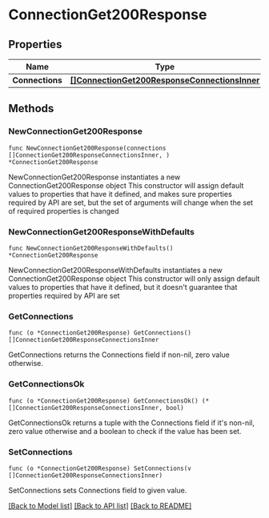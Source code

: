# ConnectionGet200Response

## Properties

Name | Type | Description | Notes
------------ | ------------- | ------------- | -------------
**Connections** | [**[]ConnectionGet200ResponseConnectionsInner**](ConnectionGet200ResponseConnectionsInner.md) |  | 

## Methods

### NewConnectionGet200Response

`func NewConnectionGet200Response(connections []ConnectionGet200ResponseConnectionsInner, ) *ConnectionGet200Response`

NewConnectionGet200Response instantiates a new ConnectionGet200Response object
This constructor will assign default values to properties that have it defined,
and makes sure properties required by API are set, but the set of arguments
will change when the set of required properties is changed

### NewConnectionGet200ResponseWithDefaults

`func NewConnectionGet200ResponseWithDefaults() *ConnectionGet200Response`

NewConnectionGet200ResponseWithDefaults instantiates a new ConnectionGet200Response object
This constructor will only assign default values to properties that have it defined,
but it doesn't guarantee that properties required by API are set

### GetConnections

`func (o *ConnectionGet200Response) GetConnections() []ConnectionGet200ResponseConnectionsInner`

GetConnections returns the Connections field if non-nil, zero value otherwise.

### GetConnectionsOk

`func (o *ConnectionGet200Response) GetConnectionsOk() (*[]ConnectionGet200ResponseConnectionsInner, bool)`

GetConnectionsOk returns a tuple with the Connections field if it's non-nil, zero value otherwise
and a boolean to check if the value has been set.

### SetConnections

`func (o *ConnectionGet200Response) SetConnections(v []ConnectionGet200ResponseConnectionsInner)`

SetConnections sets Connections field to given value.



[[Back to Model list]](../README.md#documentation-for-models) [[Back to API list]](../README.md#documentation-for-api-endpoints) [[Back to README]](../README.md)


